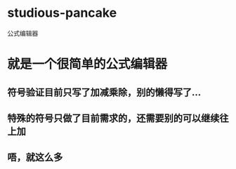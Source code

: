 # studious-pancake
公式编辑器

# 就是一个很简单的公式编辑器

## 符号验证目前只写了加减乘除，别的懒得写了...

## 特殊的符号只做了目前需求的，还需要别的可以继续往上加

## 唔，就这么多
